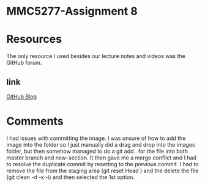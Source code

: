 # MMC5277-Assignment 8

# Resources

The only resource I used besides our lecture notes and videos was the GitHub forum.

## link
[GitHub Blog](https://blog.github.com/2015-06-08-how-to-undo-almost-anything-with-git/)

# Comments

I had issues with committing the image.
I was unsure of how to add the image into the folder so I just manually did a drag and drop into the images folder, but then somehow managed to do a git add . for the file into both master branch and new-section. It then gave me a merge conflict and I had to resolve the duplicate commit by resetting to the previous commit. I had to remove the file from the staging area (git reset Head <file>) and the delete the file (git clean -d -x -i) and then selected the 1st option.
